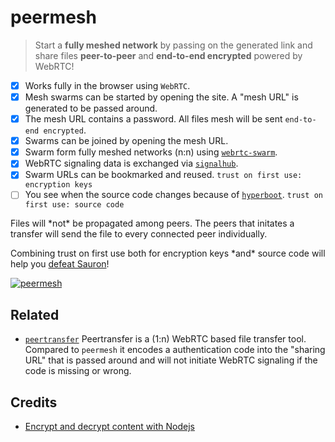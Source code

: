 # peermesh

> Start a **fully meshed network** by passing on the generated link and share files **peer-to-peer** and **end-to-end encrypted** powered by WebRTC!

- [x] Works fully in the browser using `WebRTC`.
- [x] Mesh swarms can be started by opening the site. A "mesh URL" is generated to be passed around.
- [x] The mesh URL contains a password. All files mesh will be sent `end-to-end encrypted`.
- [x] Swarms can be joined by opening the mesh URL.
- [x] Swarm form fully meshed networks (n:n) using [`webrtc-swarm`](https://github.com/mafintosh/webrtc-swarm).
- [x] WebRTC signaling data is exchanged via [`signalhub`](https://github.com/mafintosh/signalhub).
- [x] Swarm URLs can be bookmarked and reused. `trust on first use: encryption keys`
- [ ] You see when the source code changes because of [`hyperboot`](https://github.com/substack/hyperboot). `trust on first use: source code`

Files will \*not\* be propagated among peers. The peers that initates a transfer will send the file to every connected peer individually.

Combining trust on first use both for encryption keys \*and\* source code will help you [defeat Sauron](http://holgerkrekel.net/2013/10/26/defating-sauron-with-the-trust-on-first-use-principle/)!

[![peermesh](https://cdn.pbrd.co/images/1nDKNtbn.png)](https://pguth.github.io/peermesh/)

## Related

- [`peertransfer`](https://github.com/pguth/peertransfer)
  Peertransfer is a (1:n) WebRTC based file transfer tool. Compared to `peermesh` it encodes a authentication code into the "sharing URL" that is passed around and will not initiate WebRTC signaling if the code is missing or wrong.

## Credits

- [Encrypt and decrypt content with Nodejs](http://lollyrock.com/articles/nodejs-encryption/)
